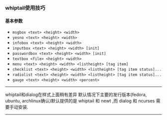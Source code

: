 ### whiptail使用技巧

#### 基本参数
  -  `msgbox <text> <height> <width>`
  -  `yesno <text> <height> <width>`
  -  `infobox <text> <height> <width>`
  -  `inputbox <text> <height> <width> [init]`
  -  `passwordbox <text> <height> <width> [init]`
  -  `textbox <file> <height> <width>`
  -   `menu <text> <height> <width> <listheight> [tag item]`
  -   `checklist <text> <height> <width> <listheight> [tag item status]...`
  -   `radiolist <text> <height> <width> <listheight> [tag item status]...`
  -   `gauge <text> <height> <width> <percent>`
  
 ---
 
 whiptail和dialog在样式上面稍有差异 默认情况下主要的发行版本(fedora, ubuntu, archlinux确认)默认提供的是 whiptail 和 newt ,而 dialog 和 ncurses 需要手动安装. 

 ---
  